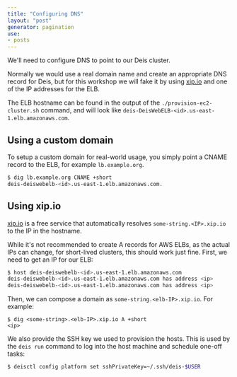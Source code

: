 ```yaml
---
title: "Configuring DNS"
layout: "post"
generator: pagination
use:
- posts
---
```


We'll need to configure DNS to point to our Deis cluster.

Normally we would use a real domain name and create an appropriate DNS record for Deis, but for this workshop
we will fake it by using [xip.io](http://xip.io) and one of the IP addresses for the ELB.

The ELB hostname can be found in the output of the `./provision-ec2-cluster.sh` command, and will look like
`deis-DeisWebELB-<id>.us-east-1.elb.amazonaws.com`.

## Using a custom domain

To setup a custom domain for real-world usage, you simply point a CNAME record to the ELB, for example `lb.example.org`.

```sh
$ dig lb.example.org CNAME +short
deis-deiswebelb-<id>.us-east-1.elb.amazonaws.com.
```

## Using xip.io

[xip.io](http://xip.io) is a free service that automatically resolves `some-string.<IP>.xip.io`
to the IP in the hostname.

While it's not recommended to create A records for AWS ELBs, as the actual IPs can
change, for short-lived clusters, this should work just fine. First, we need to get an
IP for our ELB:

```sh
$ host deis-deiswebelb-<id>.us-east-1.elb.amazonaws.com
deis-deiswebelb-<id>.us-east-1.elb.amazonaws.com has address <ip>
deis-deiswebelb-<id>.us-east-1.elb.amazonaws.com has address <ip>
```

Then, we can compose a domain as `some-string.<elb-IP>.xip.io`. For example:

```console
$ dig <some-string>.<elb-IP>.xip.io A +short
<ip>
```

We also provide the SSH key we used to provision the hosts. This is used by the `deis run` command
to log into the host machine and schedule one-off tasks:

```sh
$ deisctl config platform set sshPrivateKey=~/.ssh/deis-$USER
```
